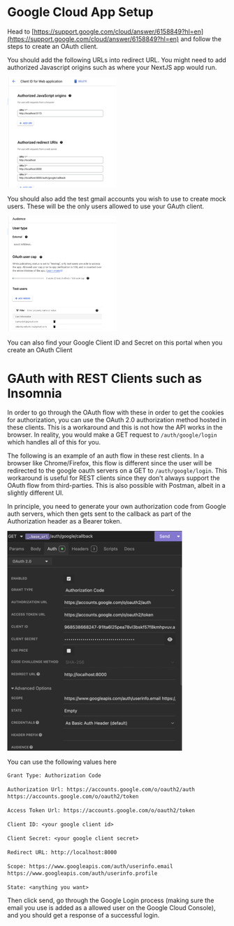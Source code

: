 
# Google Cloud App Setup

Head to [https://support.google.com/cloud/answer/6158849?hl=en](https://support.google.com/cloud/answer/6158849?hl=en) and follow the steps to create an OAuth client.

You should add the following URLs into redirect URL. You might need to add authorized Javascript origins such as where your NextJS app would run.

<!-- ![gauth](./images/gettingstarted_gauth.png) -->
<img src="./images/gettingstarted_gauth.png" alt="gauth1" width="250"/>

You should also add the test gmail accounts you wish to use to create mock users. These will be the only users allowed to use your GAuth client.

<!-- ![gauth2](./images/gettingstarted_gauth2.png) -->
<img src="./images/gettingstarted_gauth2.png" alt="gauth2" width="250"/>

You can also find your Google Client ID and Secret on this portal when you create an OAuth Client

# GAuth with REST Clients such as Insomnia

In order to go through the OAuth flow with these in order to get the cookies for authorization, you can use the OAuth 2.0 authorization method hosted in these clients. This is a workaround and this is not how the API works in the browser. In reality, you would make a GET request to `/auth/google/login` which handles all of this for you.

The following is an example of an auth flow in these rest clients. In a browser like Chrome/Firefox, this flow is different since the user will be redirected to the google oauth servers on a GET to `/auth/google/login`. This workaround is useful for REST clients since they don't always support the OAuth flow from third-parties. This is also possible with Postman, albeit in a slightly different UI.

In principle, you need to generate your own authorization code from Google auth servers, which then gets sent to the callback as part of the Authorization header as a Bearer token.

<img src="./images/gettingstarted_insomnia.png" width="400" />

You can use the following values here

```
Grant Type: Authorization Code

Authorization Url: https://accounts.google.com/o/oauth2/auth
https://accounts.google.com/o/oauth2/token

Access Token Url: https://accounts.google.com/o/oauth2/token

Client ID: <your google client id>

Client Secret: <your google client secret>

Redirect URL: http://localhost:8000

Scope: https://www.googleapis.com/auth/userinfo.email https://www.googleapis.com/auth/userinfo.profile

State: <anything you want>
```

Then click send, go through the Google Login process (making sure the email you use is added as a allowed user on the Google Cloud Console), and you should get a response of a successful login.
